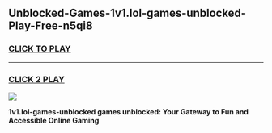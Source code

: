
## Unblocked-Games-1v1.lol-games-unblocked-Play-Free-n5qi8
<h3>
<a href="https://premium76.site?title=1v1.lol-games-unblocked&ref=10A">CLICK TO PLAY</a></h3>
<hr>

<h3>
<a href="https://premium76.site?title=1v1.lol-games-unblocked&ref=10A">CLICK 2 PLAY</a>
  
</h3>

<a href="https://premium76.site?title=1v1.lol-games-unblocked&ref=10A"><img src="https://clearcache.store/games.png"></a>


**1v1.lol-games-unblocked games unblocked: Your Gateway to Fun and Accessible Online Gaming**
